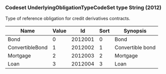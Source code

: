 ### Codeset UnderlyingObligationTypeCodeSet type String (2012)

Type of reference obligation for credit derivatives contracts.

| Name            | Value | Id      | Sort | Synopsis         |
|-----------------|-------|---------|------|------------------|
| Bond            | 0     | 2012001 | 0    | Bond             |
| ConvertibleBond | 1     | 2012002 | 1    | Convertible bond |
| Mortgage        | 2     | 2012003 | 2    | Mortgage         |
| Loan            | 3     | 2012004 | 3    | Loan             |

